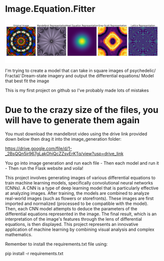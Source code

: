 #  Image.Equation.Fitter

![alt text](https://github.com/bannabud/Image.Equation.Fitter/blob/6e0daf1ad0d91fa1efee1307989011765f2750fb/output.png)


I'm trying to create a model that can take in square images of psychedelic/ Fractal/ Dream-state imagery and output the differential equations/ Model that best fit the image

This is my first project on github so I've probably made lots of mistakes 

# Due to the crazy size of the files, you will have to generate them again

You must download the mandelbrot video using the drive link provided down below then drag it into the image_generation folder:

https://drive.google.com/file/d/1-_2BsQQn5ir967gLakOhiQcZZsvErKTq/view?usp=drive_link




You go into image generation and run each file - Then each model and run it - Then run the Flask website and voila!

This project involves generating images of various differential equations to train machine learning models, specifically convolutional neural networks (CNNs). A CNN is a type of deep learning model that is particularly effective at analyzing images. After training, the models are combined to analyze real-world images (such as flowers or storefronts). These images are first imported and normalized (processed to be compatible with the model). Then, each CNN model attempts to deduce the parameters of the differential equations represented in the image. The final result, which is an interpretation of the image's features through the lens of differential equations, is then displayed. This project represents an innovative application of machine learning by combining visual analysis and complex mathematics.

Remember to install the requirements.txt file using:


pip install -r requirements.txt
